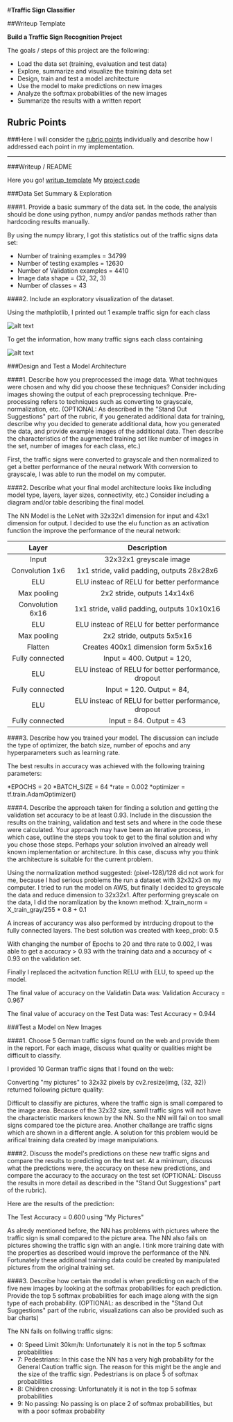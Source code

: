 #**Traffic Sign Classifier** 

##Writeup Template

**Build a Traffic Sign Recognition Project**

The goals / steps of this project are the following:
* Load the data set (training, evaluation and test data)
* Explore, summarize and visualize the training data set
* Design, train and test a model architecture
* Use the model to make predictions on new images
* Analyze the softmax probabilities of the new images
* Summarize the results with a written report


[//]: # (Image References)

[image1]: ./classes.png "Classes"
[image2]: ./distribution_training_set.png "Distribution"
[image3]: ./my_images.png "My Images"
[image4]: ./prediction_of_my_images.png "Prediction of My Images"
[image5]: ./softmax_probabilities_of_my_images.png "Softmax Probabilities"
[image6]: ./resize_my_images.png "Resize My Images"


## Rubric Points
###Here I will consider the [rubric points](https://review.udacity.com/#!/rubrics/481/view) individually and describe how I addressed each point in my implementation.  

---
###Writeup / README

Here you go! [writup_template](https://github.com/Repozirk/CarND-Traffic-Sign-Classifier-Project/edit/master/writeup_template.md)
My [project code](https://github.com/Repozirk/CarND-Traffic-Sign-Classifier-Project/blob/master/Traffic_Sign_Classifier.ipynb)


###Data Set Summary & Exploration

####1. Provide a basic summary of the data set. In the code, the analysis should be done using python, numpy and/or pandas methods rather than hardcoding results manually.

By using the numpy library, I got this statistics out of the traffic
signs data set:

* Number of training examples = 34799
* Number of testing examples = 12630
* Number of Validation examples = 4410
* Image data shape = (32, 32, 3)
* Number of classes = 43


####2. Include an exploratory visualization of the dataset.

Using the mathplotlib, I printed out 1 example traffic sign for each class

![alt text][image1]

To get the information, how many traffic signs each class containing

![alt text][image2]


###Design and Test a Model Architecture

####1. Describe how you preprocessed the image data. What techniques were chosen and why did you choose these techniques? Consider including images showing the output of each preprocessing technique. Pre-processing refers to techniques such as converting to grayscale, normalization, etc. (OPTIONAL: As described in the "Stand Out Suggestions" part of the rubric, if you generated additional data for training, describe why you decided to generate additional data, how you generated the data, and provide example images of the additional data. Then describe the characteristics of the augmented training set like number of images in the set, number of images for each class, etc.)

First, the traffic signs were converted to grayscale and then normalized to get a better performance of the neural network
With conversion to grayscale, I was able to run the model on my computer.

####2. Describe what your final model architecture looks like including model type, layers, layer sizes, connectivity, etc.) Consider including a diagram and/or table describing the final model.

The NN Model is the LeNet with 32x32x1 dimension for input and 43x1 dimension for output. I decided to use the elu function as an activation function the improve the performance of the neural network:

| Layer         		|     Description	        					| 
|:---------------------:|:---------------------------------------------:| 
| Input         		| 32x32x1 greyscale image   							| 
| Convolution 1x6     	| 1x1 stride, valid padding, outputs 28x28x6 	|
| ELU					|	ELU insteac of RELU for better performance											|
| Max pooling	      	| 2x2 stride,  outputs 14x14x6 				|
| Convolution 6x16    |  1x1 stride, valid padding, outputs 10x10x16 |
| ELU					|	ELU insteac of RELU for better performance											|
| Max pooling	      	| 2x2 stride,  outputs 5x5x16 				|
| Flatten		| Creates 400x1 dimension form 5x5x16       									|
| Fully connected		| Input = 400. Output = 120,        									|
| ELU					|	ELU insteac of RELU for better performance, dropout									|
| Fully connected		| Input = 120. Output = 84,        									|
| ELU					|	ELU insteac of RELU for better performance, dropout									|
| Fully connected		| Input = 84. Output = 43       									|

####3. Describe how you trained your model. The discussion can include the type of optimizer, the batch size, number of epochs and any hyperparameters such as learning rate.

The best results in accuracy was achieved with the following training parameters:

*EPOCHS = 20
*BATCH_SIZE = 64
*rate = 0.002
*optimizer = tf.train.AdamOptimizer()

####4. Describe the approach taken for finding a solution and getting the validation set accuracy to be at least 0.93. Include in the discussion the results on the training, validation and test sets and where in the code these were calculated. Your approach may have been an iterative process, in which case, outline the steps you took to get to the final solution and why you chose those steps. Perhaps your solution involved an already well known implementation or architecture. In this case, discuss why you think the architecture is suitable for the current problem.

Using the normalization method suggested: (pixel-128)/128 did not work for me, because I had serious problems the run a dataset with 32x32x3 on my computer. I tried to run the model on AWS, but finally I decided to greyscale the data and reduce dimension to 32x32x1.
After performing greyscale on the data, I did the noramlization by the known method: X_train_norm = X_train_gray/255 * 0.8 + 0.1

A increas of accurancy was also performed by intrducing dropout to the fully connected layers. The best solution was created with keep_prob: 0.5

With changing the number of Epochs to 20 and thre rate to 0.002, I was able to get a accuracy > 0.93 with the training data and a accuracy of < 0.93 on the validation set.

Finally I replaced the acitvation function RELU with ELU, to speed up the model. 

The final value of accuracy on the Validatin Data was: 
Validation Accuracy = 0.967

The final value of accuracy on the Test Data was: 
Test Accuracy = 0.944


###Test a Model on New Images

####1. Choose 5 German traffic signs found on the web and provide them in the report. For each image, discuss what quality or qualities might be difficult to classify.

I provided 10 German traffic signs that I found on the web:

[image3]: ./my_images.png "My Images"

Converting "my pictures" to 32x32 pixels by cv2.resize(img, (32, 32)) returned following picture quality:

[image6]: ./resize_my_images.png "Resize My Images"

Difficult to classifiy are pictures, where the traffic sign is small compared to the image area. Because of the 32x32 size, samll traffic signs will not have the characteristic markers known by the NN. So the NN will fail on too small signs compared toe the picture area. 
Another challange are traffic signs which are shown in a different angle. A solution for this problem would be arifical training data created by image manipulations.


####2. Discuss the model's predictions on these new traffic signs and compare the results to predicting on the test set. At a minimum, discuss what the predictions were, the accuracy on these new predictions, and compare the accuracy to the accuracy on the test set (OPTIONAL: Discuss the results in more detail as described in the "Stand Out Suggestions" part of the rubric).

Here are the results of the prediction:

[image4]: ./prediction_of_my_images.png "Prediction of My Images"

The Test Accuracy = 0.600 using "My Pictures"

As alredy mentioned before, the NN has problems with pictures where the traffic sign is small compared to the picture area. The NN also fails on pictures showing the traffic sign with an angle. I tink more training date with the properties as described would improve the performance of the NN. Fortunately these additional training data could be created by manipulated pictures from the original training set.

####3. Describe how certain the model is when predicting on each of the five new images by looking at the softmax probabilities for each prediction. Provide the top 5 softmax probabilities for each image along with the sign type of each probability. (OPTIONAL: as described in the "Stand Out Suggestions" part of the rubric, visualizations can also be provided such as bar charts)

The NN fails on follwing traffic signs:
* 0: Speed Limit 30km/h: Unfortunately it is not in the top 5 softmax probabilities
* 7: Pedestrians: In this case the NN has a very high probability for the General Caution traffic sign. The reason for this might be the angle and the size of the traffic sign. Pedestrians is on place 5 of softmax probabilities
* 8: Children crossing: Unfortunately it is not in the top 5 sofmax probabilities
* 9: No passing: No passing is on place 2 of softmax probabilities, but with a poor sofmax probability

[image5]: ./softmax_probabilities_of_my_images.png "Softmax Probabilities"



